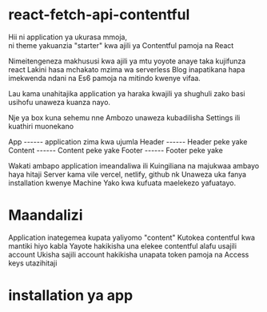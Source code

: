 # react-fetch-api-contentful

Hii ni application ya ukurasa mmoja,  
ni theme yakuanzia "starter"  kwa ajili ya
Contentful pamoja na React 

Nimeitengeneza makhususi kwa ajili ya
mtu yoyote anaye taka kujifunza react 
Lakini hasa mchakato mzima wa serverless
Blog inapatikana hapa imekwenda ndani na
Es6 pamoja na mitindo kwenye vifaa.
 
Lau kama unahitajika application ya haraka
kwajili ya shughuli zako basi 
usihofu unaweza kuanza nayo. 

Nje ya box kuna sehemu nne
Ambozo unaweza kubadilisha 
Settings ili kuathiri muonekano

App ------ application zima kwa ujumla
Header ------ Header peke yake
Content ------ Content peke yake
Footer  ------ Footer peke yake




Wakati ambapo application imeandaliwa ili
Kuingiliana na majukwaa ambayo haya hitaji
Server kama vile vercel, netlify, github nk
Unaweza uka fanya installation kwenye Machine 
Yako kwa kufuata maelekezo yafuatayo.

# Maandalizi

Application inategemea kupata yaliyomo "content"
Kutokea contentful kwa mantiki hiyo kabla
Yayote hakikisha una elekee contentful alafu usajili account 
Ukisha sajili account hakikisha unapata token pamoja na 
Access keys utazihitaji 


# installation ya app



